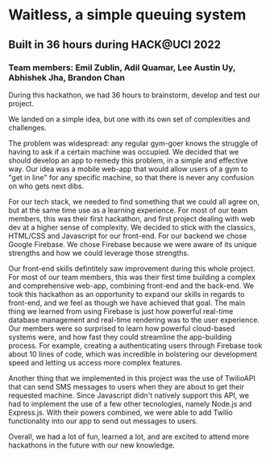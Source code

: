 # Waitless, a simple queuing system 
## Built in 36 hours during HACK@UCI 2022
### Team members: Emil Zublin, Adil Quamar, Lee Austin Uy, Abhishek Jha, Brandon Chan

During this hackathon, we had 36 hours to brainstorm, develop and test our project.

We landed on a simple idea, but one with its own set of complexities and challenges. 

The problem was widespread: any regular gym-goer knows the struggle of having to ask if a certain machine was occupied. We decided that we should develop an app to remedy this problem, in a simple and effective way. Our idea was a mobile web-app that would allow users of a gym to "get in line" for any specific machine, so that there is never any confusion on who gets next dibs.

For our tech stack, we needed to find something that we could all agree on, but at the same time use as a learning experience. For most of our team members, this was their first hackathon, and first project dealing with web dev at a higher sense of complexity. We decided to stick with the classics, HTML/CSS and Javascript for our front-end. For our backend we chose Google Firebase. We chose Firebase because we were aware of its unique strengths and how we could leverage those strengths.

Our front-end skills defintitely saw improvement during this whole project. For most of our team members, this was their first time building a complex and comprehensive web-app, combining front-end and the back-end. We took this hackathon as an opportunity to expand our skills in regards to front-end, and we feel as though we have achieved that goal.
The main thing we learned from using Firebase is just how powerful real-time database management and real-time rendering was to the user experience. Our members were so surprised to learn how powerful cloud-based systems were, and how fast they could streamline the app-building process. For example, creating a authenticating users through Firebase took about 10 lines of code, which was incredible in bolstering our development speed and letting us access more complex features.

Another thing that we implemented in this project was the use of TwilioAPI that can send SMS messages to users when they are about to get their requested machine. Since Javascript didn't natively support this API, we had to implement the use of a few other tecnologies, namely Node.js and Express.js. With their powers combined, we were able to add Twilio functionality into our app to send out messages to users.

Overall, we had a lot of fun, learned a lot, and are excited to attend more hackathons in the future with our new knowledge.
